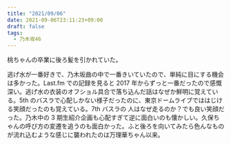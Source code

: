 ```yaml
---
title: "2021/09/06"
date: 2021-09-06T23:11:23+09:00
draft: false
tags:
  - 乃木坂46
---
```


桃ちゃんの卒業に後ろ髪を引かれていた。

逃げ水が一番好きで、乃木坂曲の中で一番きいていたので、単純に目にする機会は多かった。Last.fm での記録を見ると 2017 年からずっと一番だったので感慨深い。逃げ水の衣装のオフショル具合で落ち込んだ話はなぜか鮮明に覚えている。5th のバスラで心配しかない様子だったのに、東京ドームライブでははじける笑顔だったのも覚えている。7th バスラの 人はなぜ走るのか？でも良い笑顔だった。乃木中の 3 期生紹介企画も心配すぎて逆に面白いのも懐かしい。久保ちゃんの呼び方の変遷を追うのも面白かった。ふと後ろを向いてみたら色んなものが流れ込むような感じに襲われたのは万理華ちゃん以来。
